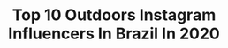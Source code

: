 ---
title: Top 10 Outdoors Instagram Influencers In Brazil In 2020
description: >-
  Find top outdoors Instagram influencers in Brazil in 2020. Most popular hashtags: #outdoors #adventure #nature #aventura.
platform: Instagram
hits: 243
text_top: Discover the most popular Instagram profiles on inBeat.
text_bottom: Our search engine has 243 Instagram influencers like this in Brazil for you to connect with.
profiles:
  - username: "snapping_wild"
    fullname: >-
      SnappingWild
    bio: >-
      Josh & Britta, traveling couple from New Zealand, love the outdoors & spotting wildlife 🇳🇿📷🦅🦉🐿🦊🐻🐯
    location: "Brazil"
    followers: 9379
    engagement: 806
    commentsToLikes: 0.025256
    id: ckaoxea8kcvyz0i78uevh1gn0
    verified: false
    hashtags: "#korimako"
  - username: "explorandoocanada"
    fullname: >-
      Explorando o Canadá
    bio: >-
      Cintia Aquino 🏔Outdoors | Adventure | Travel 📍Brazilian living in Calgary 🇨🇦 📸Taking photos & chasing adventure
    location: "Brazil"
    followers: 3383
    engagement: 1162
    commentsToLikes: 0.072229
    id: ckap7t6j0lg6x0i78bic87ujh
    verified: false
    hashtags: "#merknmountains, #winteriscoming, #albertatourism, #blackshalesuspensionbridge"
  - username: "charlysinewan"
    fullname: >-
      Sinewan
    bio: >-
      Llevo once años dando la vuelta al mundo en moto, por etapas. ¿Me acompañas? #viajar #motos #aventura #outdoors #nomadas
    location: "Brazil"
    followers: 124357
    engagement: 527
    commentsToLikes: 0.016432
    id: ck5zpumrptdna0i148b3z3wz1
    verified: false
    hashtags: "#sinewan, #aventura, #viajar, #bmwf850gsadventure"
  - username: "survival_movement"
    fullname: >-
      End Days Survival
    bio: >-
      🏜️ | #enddayssurvival 🏞️ | #bushcrafting 🤠 | #outdoors 👪 | #survivaltips Find our pandemic survival guide below👇
    location: "Brazil"
    followers: 12369
    engagement: 315
    commentsToLikes: 0.015867
    id: ck137layrc49w0i19vt46rqbg
    verified: false
    hashtags: "#bushcraftskills, #woodland, #survival, #bushcraftandsurvivaltribe"
  - username: "villmarks_siv"
    fullname: >-
      Siv Karin Ravndal 🌲🐾
    bio: >-
      Outdoors girl🌿 Huntress🍂 Jämthund🐕 Fisher🎣 Norway🇳🇴 Ambassador🐾🍃 ▪️ J.P Sauer ▪️Leica
    location: "Brazil"
    followers: 57274
    engagement: 682
    commentsToLikes: 0.009586
    id: ck0vx3s8uwzwu0i199h9devcp
    verified: false
    hashtags: "#jakt, #supressednation, #whatgetsyououtdoors, #huntress"
  - username: "ranougraphy"
    fullname: >-
      𝑹𝒂𝒏𝒊𝒂 𝑮.
    bio: >-
      📍𝐴𝑙𝑔𝑒𝑟𝑖𝑎 23 | 𝑃ℎ𝑜𝑡𝑜𝑔𝑟𝑎𝑝ℎ𝑒𝑟 📷/ 𝑅𝑒𝑡𝑜𝑢𝑐ℎ𝑒𝑟 ✍ #portrait || #wedding DM or email me at: contact.ranougraphy@gmail.com
    location: "Brazil"
    followers: 31947
    engagement: 494
    commentsToLikes: 0.039055
    id: ck0w10cn5gxfk0i19iietk0x0
    verified: false
    hashtags: "#editorials, #africangirl, #inspiration, #naquashchallenge"
  - username: "pv_radical"
    fullname: >-
      lifestyle . gopro . canon dji
    bio: >-
      🖥⌨️🖱 Empresário 🚲 Piloto offroad (sherco factory) 📸fotógrafo 🎥🎞 vídeomaker ♻️Founder @salvamar.rj 🚤🌴Passeios de lancha no Rio de janeiro🌴🚤 @naproa_rio
    location: "Brazil"
    followers: 28657
    engagement: 164
    commentsToLikes: 0.113106
    id: ck5q26g96ehp60i11intbthgz
    verified: false
    hashtags: "#destinosnacionais, #motocrossrules, #motocrossismylive, #motocrossparkajka"
  - username: "josimenegazzi"
    fullname: >-
      Josiele Menegazzi ॐ
    bio: >-
      ANDO MEIO OFF ✨ Em busca do Rigpa e do Samadhi ✨ ओम् मणि पद्मे हुं 🌻🧘🏻‍♀️📿🔮🏕🐈🐕🐮🐣🐷🌱 Politicamente incorreta e sensata 🧠 Confere lá ⬇️ @vista.delacumbre
    location: "Brazil"
    followers: 9033
    engagement: 1029
    commentsToLikes: 0.023061
    id: ck0tvtpftcqqf0i19ekz2fxim
    verified: false
    hashtags: "#aventureirosdosul, #trekkingbrasil, #paraty, #exploretrilhas"
  - username: "thamyres_felix_felix"
    fullname: >-
      Thamyres Felix 🧿
    bio: >-
      @betochassi88 ❤️ THAMY🧿📿 Consultora de moda 💁🏻‍♀️ Um bom vinho 🍷 sempre é bom Seja forte e corajoso Gratidão 🙏 Tudo posso naquele que mim fortalecer
    location: "Brazil"
    followers: 15618
    engagement: 558
    commentsToLikes: 0.022220
    id: ckaos8xndqn1y0i78s9tv1wzb
    verified: false
    hashtags: "#catsofinstagram, #healthyfood, #girls, #instadaily"
  - username: "andrebucater"
    fullname: >-
      André Bucater
    bio: >-
      Treinador @wego.sports • Corrida de Rua I Trail Running • Ciclismo I Mountain Bike • Eventos Outdoor
    location: "Brazil"
    followers: 7077
    engagement: 867
    commentsToLikes: 0.053718
    id: ckaovi22x4n8z0i78djag4isf
    verified: false
    hashtags: "#ultratrail, #amocorrer, #runnerslife, #skyrunner"
---